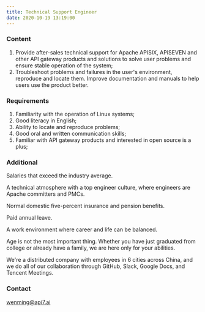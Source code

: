 ```yaml
---
title: Technical Support Engineer
date: 2020-10-19 13:19:00
---
```


### Content

1. Provide after-sales technical support for Apache APISIX, APISEVEN and other API gateway products and solutions to solve user problems and ensure stable operation of the system;
2. Troubleshoot problems and failures in the user's environment, reproduce and locate them. Improve documentation and manuals to help users use the product better.

### Requirements

1. Familiarity with the operation of Linux systems;
2. Good literacy in English;
3. Ability to locate and reproduce problems;
4. Good oral and written communication skills;
5. Familiar with API gateway products and interested in open source is a plus;

### Additional

Salaries that exceed the industry average.

A technical atmosphere with a top engineer culture, where engineers are Apache committers and PMCs.

Normal domestic five-percent insurance and pension benefits.

Paid annual leave.

A work environment where career and life can be balanced.

Age is not the most important thing. Whether you have just graduated from college or already have a family, we are here only for your abilities.

We're a distributed company with employees in 6 cities across China, and we do all of our collaboration through GitHub, Slack, Google Docs, and Tencent Meetings.

### Contact

[wenming@api7.ai](mailto:wenming@api7.ai)
